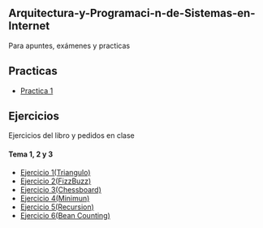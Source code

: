 ## Arquitectura-y-Programaci-n-de-Sistemas-en-Internet
Para apuntes, exámenes y practicas

## Practicas

* [Practica 1](https://github.com/ldiazriod/Arquitectura-y-Programaci-n-de-Sistemas-en-Internet/tree/main/Practicas/Practica%201)

## Ejercicios
Ejercicios del libro y pedidos en clase

#### Tema 1, 2 y 3
* [Ejercicio 1(Triangulo)](https://github.com/ldiazriod/Arquitectura-y-Programaci-n-de-Sistemas-en-Internet/blob/main/Ejercicios/Temas%201-3/Ejercicio%201(Triangulo))
* [Ejercicio 2(FizzBuzz)](https://github.com/ldiazriod/Arquitectura-y-Programaci-n-de-Sistemas-en-Internet/blob/main/Ejercicios/Temas%201-3/Ejercicio%202(FizzBuzz))
* [Ejercicio 3(Chessboard)](https://github.com/ldiazriod/Arquitectura-y-Programaci-n-de-Sistemas-en-Internet/blob/main/Ejercicios/Temas%201-3/Ejercicio%203(Chessboard))
* [Ejercicio 4(Minimun)](https://github.com/ldiazriod/Arquitectura-y-Programaci-n-de-Sistemas-en-Internet/blob/main/Ejercicios/Temas%201-3/Ejercicio%204(Minimun))
* [Ejercicio 5(Recursion)](https://github.com/ldiazriod/Arquitectura-y-Programaci-n-de-Sistemas-en-Internet/blob/main/Ejercicios/Temas%201-3/Ejercicio%205(Recursion))
* [Ejercicio 6(Bean Counting)](https://github.com/ldiazriod/Arquitectura-y-Programaci-n-de-Sistemas-en-Internet/blob/main/Ejercicios/Temas%201-3/Ejercicio%206(Bean%20Counting))
